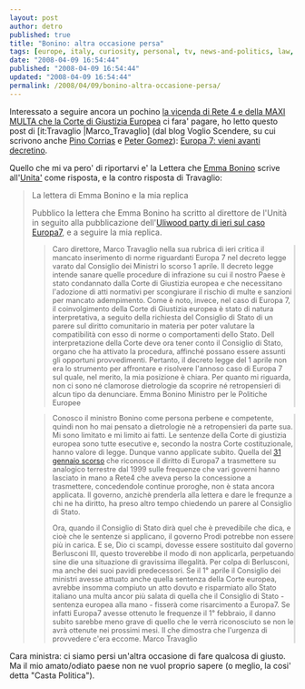 ```yaml
---
layout: post
author: detro
published: true
title: "Bonino: altra occasione persa"
tags: [europe, italy, curiosity, personal, tv, news-and-politics, law, italian]
date: "2008-04-09 16:54:44"
published: "2008-04-09 16:54:44"
updated: "2008-04-09 16:54:44"
permalink: /2008/04/09/bonino-altra-occasione-persa/
---
```


Interessato a seguire ancora un pochino <a href="http://blog.neminis.org/politica/rete-4-ci-costa-un-botto-di-soldi/">la vicenda di Rete 4 e della MAXI MULTA che la Corte di Giustizia Europea</a> ci fara' pagare, ho letto questo post di [it:Travaglio |Marco_Travaglio] (dal blog Voglio Scendere, su cui scrivono anche <a href="http://it.wikiquote.org/wiki/Pino_Corrias">Pino Corrias</a> e <a href="http://it.wikipedia.org/wiki/Peter_Gomez">Peter Gomez</a>): <a href="http://voglioscendere.ilcannocchiale.it/post/1857795.html">Europa 7: vieni avanti decretino</a>.

Quello che mi va pero' di riportarvi e' la Lettera che <a href="http://it.wikipedia.org/wiki/Emma_Bonino">Emma Bonino</a> scrive all'<a href="http://www.unita.it">Unita'</a> come risposta, e la contro risposta di Travaglio:
<blockquote>
La lettera di Emma Bonino e la mia replica

Pubblico la lettera che Emma Bonino ha scritto al direttore de l'Unità in seguito alla pubblicazione dell'<a href="http://voglioscendere.ilcannocchiale.it/post/1857811.html">Uliwood party di ieri sul caso Europa7</a>, e a seguire la mia replica.

<!--more-->
<blockquote style="border-right: 3px solid #dddddd; font-size: 90%; ">
Caro direttore,
Marco Travaglio nella sua rubrica di ieri critica il mancato inserimento di norme riguardanti Europa 7 nel decreto legge varato dal Consiglio dei Ministri lo scorso 1 aprile.
Il decreto legge intende sanare quelle procedure di infrazione su cui il nostro Paese è stato condannato dalla Corte di Giustizia europea e che necessitano l'adozione di atti normativi per scongiurare il rischio di multe e sanzioni per mancato adempimento.
Come è noto, invece, nel caso di Europa 7, il coinvolgimento della Corte di Giustizia europea è stato di natura interpretativa, a seguito della richiesta del Consiglio di Stato di un parere sul diritto comunitario in materia per poter valutare la compatibilità con esso di norme o comportamenti dello Stato. Dell interpretazione della Corte deve ora tener conto il Consiglio di Stato, organo che ha attivato la procedura, affinché possano essere assunti gli opportuni provvedimenti.
Pertanto, il decreto legge del 1 aprile non era lo strumento per affrontare e risolvere l'annoso caso di Europa 7 sul quale, nel merito, la mia posizione è chiara. Per quanto mi riguarda, non ci sono né clamorose dietrologie da scoprire né retropensieri di alcun tipo da denunciare.
Emma Bonino
Ministro per le Politiche Europee
</blockquote>

<blockquote style="border-right: 3px solid #dddddd; font-size: 90%; ">
Conosco il ministro Bonino come persona perbene e competente, quindi non ho mai pensato a dietrologie nè a retropensieri da parte sua. Mi sono limitato e mi limito ai fatti. Le sentenze della Corte di giustizia europea sono tutte esecutive e, secondo la nostra Corte costituzionale, hanno valore di legge. Dunque vanno applicate subito. Quella del <a href="http://ia341004.us.archive.org/3/items/Sentenza38005/SentenzaC-380-05.doc">31 gennaio scorso</a> che riconosce il diritto di Europa7 a trasmettere su analogico terrestre dal 1999 sulle frequenze che vari governi hanno lasciato in mano a Rete4 che aveva perso la concessione a trasmettere, concedendole continue proroghe, non è stata ancora applicata. Il governo, anzichè prenderla alla lettera e dare le frequnze a chi ne ha diritto, ha preso altro tempo chiedendo un parere al Consiglio di Stato.

Ora, quando il Consiglio di Stato dirà quel che è prevedibile che dica, e cioè che le sentenze si applicano, il governo Prodi potrebbe non essere più in carica. E se, Dio ci scampi, dovesse essere sostituito dal governo Berlusconi III, questo troverebbe il modo di non applicarla, perpetuando sine die una situazione di gravissima illegalità. Per colpa di Berlusconi, ma anche dei suoi pavidi predecessori. Se il 1° aprile il Consiglio dei ministri avesse attuato anche quella sentenza della Corte europea, avrebbe insomma compiuto un atto dovuto e risparmiato allo Stato italiano una multa ancor più salata di quella che il Consiglio di Stato - sentenza europea alla mano - fisserà come risarcimento a Europa7. Se infatti Europa7 avesse ottenuto le frequenze il 1° febbraio, il danno subito sarebbe meno grave di quello che le verrà riconosciuto se non le avrà ottenute nei prossimi mesi. Il che dimostra che l'urgenza di provvedere c'era eccome.
Marco Travaglio
</blockquote>
</blockquote>

Cara ministra: ci siamo persi un'altra occasione di fare qualcosa di giusto. Ma il mio amato/odiato paese non ne vuol proprio sapere (o meglio, la cosi' detta "Casta Politica").
